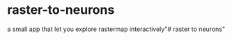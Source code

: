 # raster-to-neurons

a small app that let you explore rastermap interactively"# raster to neurons" 
